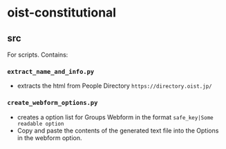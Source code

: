 # oist-constitutional

## src
For scripts.
Contains:
### `extract_name_and_info.py`
- extracts the html from People Directory `https://directory.oist.jp/`
### `create_webform_options.py`
- creates a option list for Groups Webform in the format `safe_key|Some readable option`
- Copy and paste the contents of the generated text file into the Options in the webform option.
